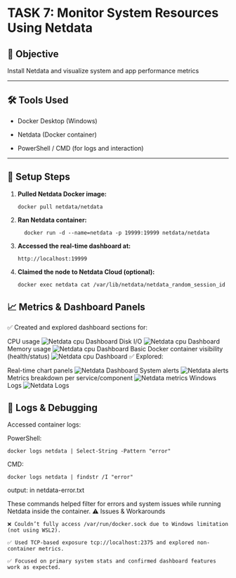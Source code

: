 # TASK 7: Monitor System Resources Using Netdata

## 🎯 Objective
 Install Netdata and visualize system and app performance metrics

---

## 🛠 Tools Used
- Docker Desktop (Windows)
- Netdata (Docker container)

- PowerShell / CMD (for logs and interaction)

---

## 🧩 Setup Steps

1. **Pulled Netdata Docker image:**
   ```
   docker pull netdata/netdata
    ```

2. **Ran Netdata container:**
    ```
      docker run -d --name=netdata -p 19999:19999 netdata/netdata
    ```
    
3. **Accessed the real-time dashboard at:**

    ```
    http://localhost:19999
    ```
4. **Claimed the node to Netdata Cloud (optional):**
    ```
    docker exec netdata cat /var/lib/netdata/netdata_random_session_id
    ```
   

## 📈 Metrics & Dashboard Panels

✅ Created and explored dashboard sections for:

  CPU usage
    ![Netdata cpu Dashboard](./cpu-dashboard)
  Disk I/O
    ![Netdata cpu Dashboard](./disk-dashboard)
  Memory usage
    ![Netdata cpu Dashboard](./ram-dashboard)
  Basic Docker container visibility (health/status)
    ![Netdata cpu Dashboard](./docker-dashboard)
✅ Explored:

  Real-time chart panels
  ![Netdata Dashboard](./dashboard)
  System alerts
  ![Netdata alerts](./alerts)
  Metrics breakdown per service/component
  ![Netdata metrics](./metrics)
  Windows Logs
  ![Netdata Logs](./logs)
    
## 📜 Logs & Debugging
Accessed container logs:

PowerShell:
  ```
  docker logs netdata | Select-String -Pattern "error"
  ```
CMD:
  ```
  docker logs netdata | findstr /I "error"
  ```
output: in netdata-error.txt

These commands helped filter for errors and system issues while running Netdata inside the container.
⚠️ Issues & Workarounds

    ❌ Couldn’t fully access /var/run/docker.sock due to Windows limitation (not using WSL2).

    ✅ Used TCP-based exposure tcp://localhost:2375 and explored non-container metrics.

    ✅ Focused on primary system stats and confirmed dashboard features work as expected.

